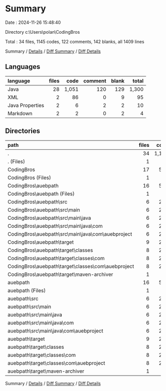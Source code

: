 # Summary

Date : 2024-11-26 15:48:40

Directory c:\\Users\\polan\\CodingBros

Total : 34 files,  1145 codes, 122 comments, 142 blanks, all 1409 lines

Summary / [Details](details.md) / [Diff Summary](diff.md) / [Diff Details](diff-details.md)

## Languages
| language | files | code | comment | blank | total |
| :--- | ---: | ---: | ---: | ---: | ---: |
| Java | 28 | 1,051 | 120 | 129 | 1,300 |
| XML | 2 | 86 | 0 | 9 | 95 |
| Java Properties | 2 | 6 | 2 | 2 | 10 |
| Markdown | 2 | 2 | 0 | 2 | 4 |

## Directories
| path | files | code | comment | blank | total |
| :--- | ---: | ---: | ---: | ---: | ---: |
| . | 34 | 1,145 | 122 | 142 | 1,409 |
| . (Files) | 1 | 1 | 0 | 1 | 2 |
| CodingBros | 17 | 569 | 80 | 71 | 720 |
| CodingBros (Files) | 1 | 1 | 0 | 1 | 2 |
| CodingBros\\auebpath | 16 | 568 | 80 | 70 | 718 |
| CodingBros\\auebpath (Files) | 1 | 43 | 0 | 4 | 47 |
| CodingBros\\auebpath\\src | 6 | 257 | 79 | 64 | 400 |
| CodingBros\\auebpath\\src\\main | 6 | 257 | 79 | 64 | 400 |
| CodingBros\\auebpath\\src\\main\\java | 6 | 257 | 79 | 64 | 400 |
| CodingBros\\auebpath\\src\\main\\java\\com | 6 | 257 | 79 | 64 | 400 |
| CodingBros\\auebpath\\src\\main\\java\\com\\auebproject | 6 | 257 | 79 | 64 | 400 |
| CodingBros\\auebpath\\target | 9 | 268 | 1 | 2 | 271 |
| CodingBros\\auebpath\\target\\classes | 8 | 265 | 0 | 1 | 266 |
| CodingBros\\auebpath\\target\\classes\\com | 8 | 265 | 0 | 1 | 266 |
| CodingBros\\auebpath\\target\\classes\\com\\auebproject | 8 | 265 | 0 | 1 | 266 |
| CodingBros\\auebpath\\target\\maven-archiver | 1 | 3 | 1 | 1 | 5 |
| auebpath | 16 | 575 | 42 | 70 | 687 |
| auebpath (Files) | 1 | 43 | 0 | 5 | 48 |
| auebpath\\src | 6 | 260 | 41 | 63 | 364 |
| auebpath\\src\\main | 6 | 260 | 41 | 63 | 364 |
| auebpath\\src\\main\\java | 6 | 260 | 41 | 63 | 364 |
| auebpath\\src\\main\\java\\com | 6 | 260 | 41 | 63 | 364 |
| auebpath\\src\\main\\java\\com\\auebproject | 6 | 260 | 41 | 63 | 364 |
| auebpath\\target | 9 | 272 | 1 | 2 | 275 |
| auebpath\\target\\classes | 8 | 269 | 0 | 1 | 270 |
| auebpath\\target\\classes\\com | 8 | 269 | 0 | 1 | 270 |
| auebpath\\target\\classes\\com\\auebproject | 8 | 269 | 0 | 1 | 270 |
| auebpath\\target\\maven-archiver | 1 | 3 | 1 | 1 | 5 |

Summary / [Details](details.md) / [Diff Summary](diff.md) / [Diff Details](diff-details.md)